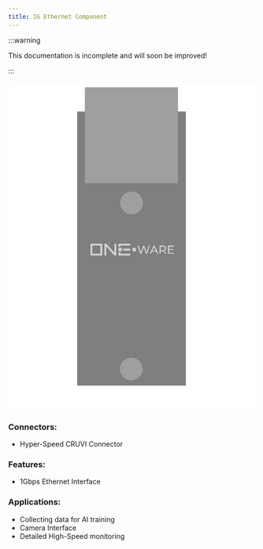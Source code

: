 ```yaml
---
title: 1G Ethernet Component
---
```


:::warning

This documentation is incomplete and will soon be improved!

:::

![Head Pro](img/Component_Eth1G.png)

### Connectors:
-	Hyper-Speed CRUVI Connector

### Features: 
-	1Gbps Ethernet Interface

### Applications: 
-	Collecting data for AI training
-	Camera Interface
-	Detailed High-Speed monitoring

